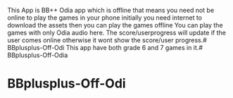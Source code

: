 This App is BB++ Odia app which is offline that means you need not be online to play the games in your phone initially you need internet to download the assets then you can play the games offline
You can play the games with only Odia audio here.
The score/userprogress will update if the user comes online otherwise it wont show the score/user progress.# BBplusplus-Off-Odi
This app have both grade 6 and 7 games in it.# BBplusplus-Off-Odia
# BBplusplus-Off-Odi
